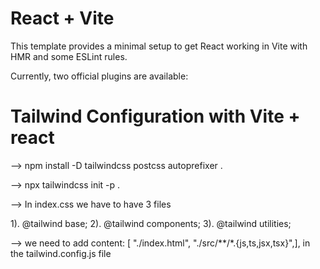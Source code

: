 # React + Vite

This template provides a minimal setup to get React working in Vite with HMR and some ESLint rules.

Currently, two official plugins are available:

# Tailwind  Configuration with Vite + react

--> npm install -D tailwindcss postcss autoprefixer .

--> npx tailwindcss init -p .

--> In index.css we have to have 3 files

1). @tailwind base;
2). @tailwind components;
3). @tailwind utilities;


--> we need to add  content: [ "./index.html", "./src/**/*.{js,ts,jsx,tsx}",], in the tailwind.config.js file

